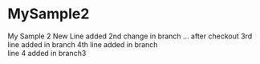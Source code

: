 # MySample2
My Sample 2
New Line added
2nd change in branch ... after checkout
3rd line added in branch
4th line added in branch  
line 4 added in branch3
